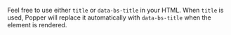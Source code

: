Feel free to use either `title` or `data-bs-title` in your HTML. When `title` is used, Popper will replace it automatically with `data-bs-title` when the element is rendered.
